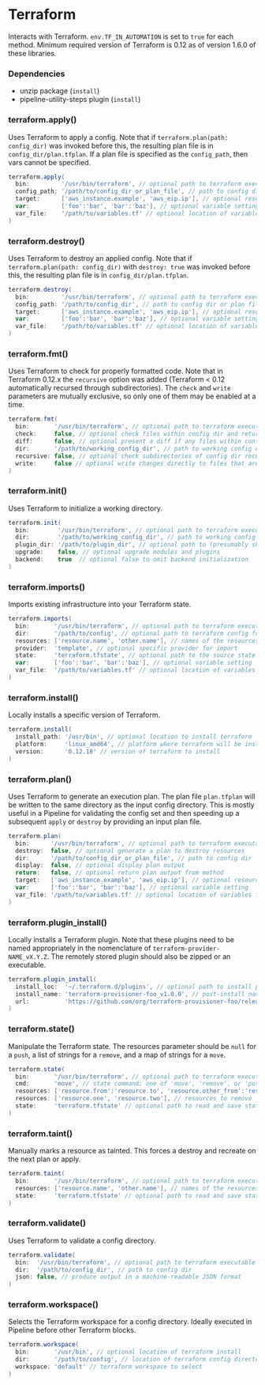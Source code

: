 # Terraform

Interacts with Terraform. `env.TF_IN_AUTOMATION` is set to `true` for each method. Minimum required version of Terraform is 0.12 as of version 1.6.0 of these libraries.

### Dependencies

- unzip package (`install`)
- pipeline-utility-steps plugin (`install`)

### terraform.apply()
Uses Terraform to apply a config. Note that if `terraform.plan(path: config_dir)` was invoked before this, the resulting plan file is in `config_dir/plan.tfplan`. If a plan file is specified as the `config_path`, then vars cannot be specified.

```groovy
terraform.apply(
  bin:         '/usr/bin/terraform', // optional path to terraform executable
  config_path: '/path/to/config_dir_or_plan_file', // path to config dir or plan file
  target:      ['aws_instance.example', 'aws_eip.ip'], // optional resource targets
  var:         ['foo':'bar', 'bar':'baz'], // optional variable setting
  var_file:    '/path/to/variables.tf' // optional location of variables file
)
```

### terraform.destroy()
Uses Terraform to destroy an applied config. Note that if `terraform.plan(path: config_dir)` with `destroy: true` was invoked before this, the resulting plan file is in `config_dir/plan.tfplan`.

```groovy
terraform.destroy(
  bin:         '/usr/bin/terraform', // optional path to terraform executable
  config_path: '/path/to/config_dir', // path to config dir or plan file
  target:      ['aws_instance.example', 'aws_eip.ip'], // optional resource targets
  var:         ['foo':'bar', 'bar':'baz'], // optional variable setting
  var_file:    '/path/to/variables.tf' // optional location of variables file
)
```

### terraform.fmt()
Uses Terraform to check for properly formatted code. Note that in Terraform 0.12.x the `recursive` option was added (Terraform < 0.12 automatically recursed through subdirectories). The `check` and `write` parameters are mutually exclusive, so only one of them may be enabled at a time.

```groovy
terraform.fmt(
  bin:       '/usr/bin/terraform', // optional path to terraform executable
  check:     false, // optional check files within config dir and return an error if any files are not formatted correctly (cannot be used with `write`)
  diff:      false, // optional present a diff if any files within config dir are not formatted correctly
  dir:       '/path/to/working_config_dir', // path to working config dir
  recursive: false, // optional check subdirectories of config dir recursively
  write:     false // optional write changes directly to files that are not formatted directly (cannot be used with `check`)
)
```

### terraform.init()
Uses Terraform to initialize a working directory.

```groovy
terraform.init(
  bin:        '/usr/bin/terraform', // optional path to terraform executable
  dir:        '/path/to/working_config_dir', // path to working config dir
  plugin_dir: '/path/to/plugin_dir', // optional path to (presumably shared) plugin/provider installation directory
  upgrade:    false, // optional upgrade modules and plugins
  backend:    true  // optional false to omit backend initialization
)
```

### terraform.imports()
Imports existing infrastructure into your Terraform state.

```groovy
terraform.imports(
  bin:       '/usr/bin/terraform', // optional path to terraform executable
  dir:       '/path/to/config', // optional path to terraform config for provider
  resources: ['resource.name', 'other.name'], // names of the resources to import
  provider:  'template', // optional specific provider for import
  state:     'terraform.tfstate', // optional path to the source state file
  var:       ['foo':'bar', 'bar':'baz'], // optional variable setting
  var_file:  '/path/to/variables.tf' // optional location of variables file
)
```

### terraform.install()
Locally installs a specific version of Terraform.

```groovy
terraform.install(
  install_path: '/usr/bin', // optional location to install terraform
  platform:     'linux_amd64', // platform where terraform will be installed
  version:      '0.12.18' // version of terraform to install
)
```

### terraform.plan()
Uses Terraform to generate an execution plan. The plan file `plan.tfplan` will be written to the same directory as the input config directory. This is mostly useful in a Pipeline for validating the config set and then speeding up a subsequent `apply` or `destroy` by providing an input plan file.

```groovy
terraform.plan(
  bin:      '/usr/bin/terraform', // optional path to terraform executable
  destroy:  false, // optional generate a plan to destroy resources
  dir:      '/path/to/config_dir_or_plan_file', // path to config dir
  display:  false, // optional display plan output
  return:   false, // optional return plan output from method
  target:   ['aws_instance.example', 'aws_eip.ip'], // optional resource targets
  var:      ['foo':'bar', 'bar':'baz'], // optional variable setting
  var_file: '/path/to/variables.tf' // optional location of variables file
)
```

### terraform.plugin_install()
Locally installs a Terraform plugin. Note that these plugins need to be named appropriately in the nomenclature of `terraform-provider-NAME_vX.Y.Z`. The remotely stored plugin should also be zipped or an executable.

```groovy
terraform.plugin_install(
  install_loc:  '~/.terraform.d/plugins', // optional path to install plugin into
  install_name: 'terraform-provisioner-foo_v1.0.0', // post-install name of plugin
  url:          'https://github.com/org/terraform-provisioner-foo/releases/download/v1.0.0/terraform-provisioner-foo-v1.0.0-linux-amd64' // url to retrieve plugin from
)
```

### terraform.state()
Manipulate the Terraform state. The resources parameter should be `null` for a `push`, a list of strings for a `remove`, and a map of strings for a `move`.

```groovy
terraform.state(
  bin:       '/usr/bin/terraform', // optional path to terraform executable
  cmd:       'move', // state command; one of 'move', 'remove', or 'push'
  resources: ['resource.from':'resource.to', 'resource.other_from':'resource.other_to'], // resources to move
  resources: ['resource.one', 'resource.two'], // resources to remove
  state:     'terraform.tfstate' // optional path to read and save state
)
```

### terraform.taint()
Manually marks a resource as tainted. This forces a destroy and recreate on the next plan or apply.

```groovy
terraform.taint(
  bin:       '/usr/bin/terraform', // optional path to terraform executable
  resources: ['resource.name', 'other.name'], // names of the resources to taint
  state:     'terraform.tfstate' // optional path to read and save state
)
```

### terraform.validate()
Uses Terraform to validate a config directory.

```groovy
terraform.validate(
  bin:  '/usr/bin/terraform', // optional path to terraform executable
  dir:  '/path/to/config_dir', // path to config dir
  json: false, // produce output in a machine-readable JSON format
)
```

### terraform.workspace()
Selects the Terraform workspace for a config directory. Ideally executed in Pipeline before other Terraform blocks.

```groovy
terraform.workspace(
  bin:       '/usr/bin', // optional location of terraform install
  dir:       '/path/to/config', // location of terraform config directory
  workspace: 'default' // terraform workspace to select
)
```
